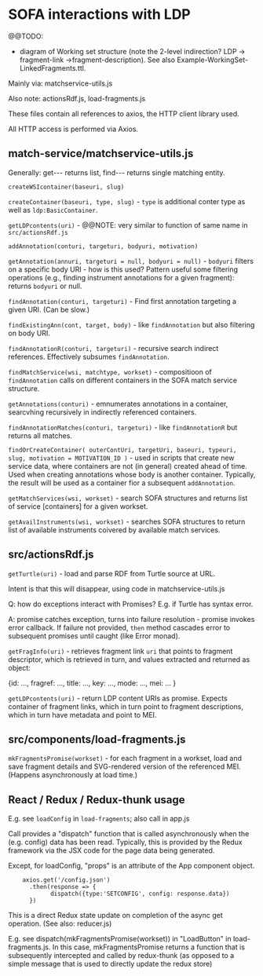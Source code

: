 # SOFA interactions with LDP

@@TODO:

- diagram of Working set structure (note the 2-level indirection? LDP -> fragment-link ->fragment-description).  See also Example-WorkingSet-LinkedFragments.ttl.


Mainly via: matchservice-utils.js

Also note: actionsRdf.js, load-fragments.js

These files contain all references to axios, the HTTP client library used.

All HTTP access is performed via Axios.

## match-service/matchservice-utils.js

Generally: get--- returns list, find--- returns single matching entity.

`createWSIcontainer(baseuri, slug)`

`createContainer(baseuri, type, slug)` - `type` is additional conter type as well as `ldp:BasicContainer`.

`getLDPcontents(uri)` - @@NOTE: very similar to function of same name in `src/actionsRdf.js`

`addAnnotation(conturi, targeturi, bodyuri, motivation)`

`getAnnotation(annuri, targeturi = null, bodyuri = null)` - `bodyuri` filters on a specific body URI - how is this used?  Pattern useful some filtering operations (e.g., finding instrument annotations for a given fragment): returns `bodyuri` or null.

`findAnnotation(conturi, targeturi)` - Find first annotation targeting a given URI.  (Can be slow.)

`findExistingAnn(cont, target, body)` - like `findAnnotation` but also filtering on body URI.

`findAnnotationR(conturi, targeturi)` - recursive search indirect references.  Effectively subsumes `findAnnotation`.

`findMatchService(wsi, matchtype, workset)` - compositioon of `findAnnotation` calls on different containers in the SOFA match service structure.

`getAnnotations(conturi)` - emnumerates annotations in a container, searcvhing recursively in indirectly referenced containers.

`findAnnotationMatches(conturi, targeturi)` - like `findAnnotationR` but returns all matches.

`findOrCreateContainer(
    outerContUri, targetUri, baseuri, typeuri, slug, motivation = MOTIVATION_ID
    )` - used in scripts that create new service data, where containers are not (in general) created ahead of time.  Used when creating annotations whose body is another container.  Typically, the result will be used as a container fior a subsequent `addAnnotation`.

`getMatchServices(wsi, workset)` - search SOFA structures and returns list of service [containers] for a given workset.

`getAvailInstruments(wsi, workset)` - searches SOFA structures to return list of available instruments coivered by available match services.


## src/actionsRdf.js

`getTurtle(uri)` - load and parse RDF from Turtle source at URL.

Intent is that this will disappear, using code in matchservice-utils.js

Q: how do exceptions interact with Promises?  E.g. if Turtle has syntax error.

A: promise catches exception, turns into failure resolution - promise invokes error callback.  If failure not provided, `then` method cascades error to subsequent promises until caught (like Error monad).

`getFragInfo(uri)` - retrieves fragment link `uri` that points to fragment descriptor, which is retrieved in turn, and values extracted and returned as object:

   {id: ...,
    fragref: ...,
    title: ...,
    key: ...,
    mode: ...,
    mei: ... }


`getLDPcontents(uri)` - return LDP content URIs as promise.  Expects container of fragment links, which in turn point to fragment descriptions, which in turn have metadata and point to MEI.


## src/components/load-fragments.js

`mkFragmentsPromise(workset)` - for each fragment in a workset, load and save fragment details and SVG-rendered version of the referenced MEI.  (Happens asynchronously at load time.)


## React / Redux / Redux-thunk  usage

E.g. see `loadConfig` in `load-fragments`; also call in app.js

Call provides a "dispatch" function that is called asynchronously when the (e.g. config) data has been read.  Typically, this is provided by the Redux framework via the JSX code for the page data being generated.

Except, for loadConfig, "props" is an attribute of the App component object.

        axios.get('/config.json')
          .then(response => {
                dispatch({type:'SETCONFIG', config: response.data})
          })

This is a direct Redux state update on completion of the async get operation.  (See also: reducer.js)

E.g. see dispatch(mkFragmentsPromise(workset)) in "LoadButton" in load-fragments.js.  In this case, mkFragmentsPromise returns a function that is subsequently intercepted and called by redux-thunk (as opposed to a simple message that is used to directly update the redux store)




